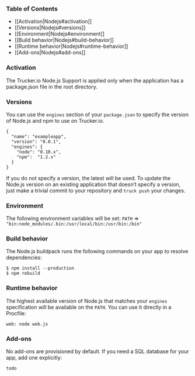 ### Table of Contents

* [[Activation|Nodejs#activation]]
* [[Versions|Nodejs#versions]]
* [[Environment|Nodejs#environment]]
* [[Build behavior|Nodejs#build-behavior]]
* [[Runtime behavior|Nodejs#runtime-behavior]]
* [[Add-ons|Nodejs#add-ons]]

### Activation

The Trucker.io Node.js Support is applied only when the application has a package.json file in the root directory.

### Versions

You can use the `engines` section of your `package.json` to specify the version of Node.js and npm to use on Trucker.io.

```
{
  "name": "exampleapp",
  "version": "0.0.1",
  "engines": {
    "node": "0.10.x",
    "npm":  "1.2.x"
  }
}
```

If you do not specify a version, the latest will be used. To update the Node.js version on an existing application that doesn’t specify a version, just make a trivial commit to your repository and `truck push` your changes.

### Environment

The following environment variables will be set:
`PATH` => `"bin:node_modules/.bin:/usr/local/bin:/usr/bin:/bin"`

### Build behavior

The Node.js buildpack runs the following commands on your app to resolve dependencies:

```
$ npm install --production
$ npm rebuild
```

### Runtime behavior

The highest available version of Node.js that matches your `engines` specification will be available on the `PATH`. You can use it directly in a Procfile:

```
web: node web.js
```

### Add-ons

No add-ons are provisioned by default. If you need a SQL database for your app, add one explicitly:

```
todo
```
